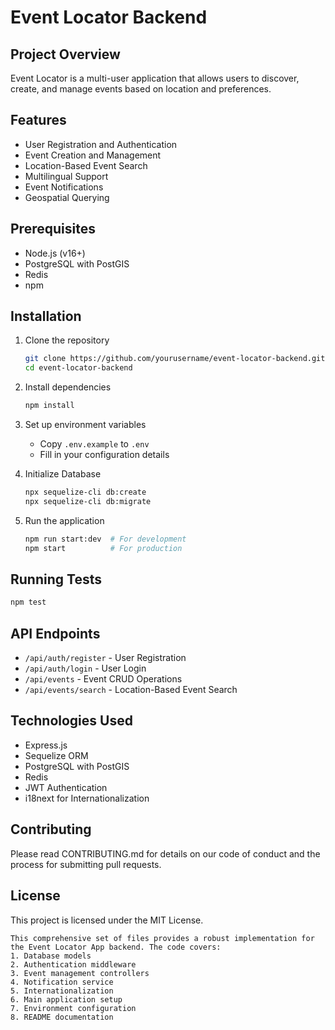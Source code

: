 # Event Locator Backend

## Project Overview

Event Locator is a multi-user application that allows users to discover, create, and manage events based on location and preferences.

## Features

- User Registration and Authentication
- Event Creation and Management
- Location-Based Event Search
- Multilingual Support
- Event Notifications
- Geospatial Querying

## Prerequisites

- Node.js (v16+)
- PostgreSQL with PostGIS
- Redis
- npm

## Installation

1. Clone the repository

    ```bash
    git clone https://github.com/yourusername/event-locator-backend.git
    cd event-locator-backend
    ```

2. Install dependencies

    ```bash
    npm install
    ```

3. Set up environment variables

    - Copy `.env.example` to `.env`
    - Fill in your configuration details

4. Initialize Database

    ```bash
    npx sequelize-cli db:create
    npx sequelize-cli db:migrate
    ```

5. Run the application

    ```bash
    npm run start:dev  # For development
    npm start          # For production
    ```

## Running Tests

```bash
npm test
```

## API Endpoints

- `/api/auth/register` - User Registration
- `/api/auth/login` - User Login
- `/api/events` - Event CRUD Operations
- `/api/events/search` - Location-Based Event Search

## Technologies Used

- Express.js
- Sequelize ORM
- PostgreSQL with PostGIS
- Redis
- JWT Authentication
- i18next for Internationalization

## Contributing

Please read CONTRIBUTING.md for details on our code of conduct and the process for submitting pull requests.

## License

This project is licensed under the MIT License.

```text
This comprehensive set of files provides a robust implementation for the Event Locator App backend. The code covers:
1. Database models
2. Authentication middleware
3. Event management controllers
4. Notification service
5. Internationalization
6. Main application setup
7. Environment configuration
8. README documentation
```

